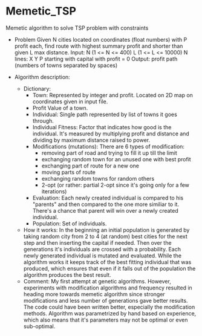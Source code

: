 # Memetic_TSP
Memetic algorithm to solve TSP problem with constraints
- Problem
Given N cities located on coordinates (float numbers)  with P profit each, find route with highest summary profit and shorter than given
L max distance.
Input:
N (1 <= N <= 400) L (1 <= L <= 10000)
N lines:
X Y P
starting with capital with profit = 0
Output:
profit
path (numbers of towns separated by spaces)

- Algorithm description: 
  - Dictionary:
    - Town:
      Represented by integer and profit. Located on 2D map on coordinates given in input file.
    - Profit
      Value of a town.
    - Individual:
      Single path represented by list of towns it goes through.
    - Individual Fitness:
      Factor that indicates how good is the individual. It's measured by multiplying profit and distance and dividing by maximum distance raised to power.
    - Modifications (mutations):
      There are 6 types of modification:
      - removing part of road and trying to fill it up till the limit
      - exchanging random town for an unused one with best profit
      - exchanging part of route for a new one
      - moving parts of route
      - exchanging random towns for random others
      - 2-opt (or rather: partial 2-opt since it's going only for a few iterations)
    - Evaluation:
      Each newly created individual is compared to his "parents" and then compared to the one more similiar to it. There's a chance that parent will win over a newly created individual.
    - Population:
      Set of individuals.
  - How it works:
    In the beginning an initial population is generated by taking random city from 2 to 4 (at random) best cities for the next step and then inserting the capital if needed. Then over the generations it's individuals are crossed with a probability. Each newly generated individual is mutated and evaluated.
    While the algorithm works it keeps track of the best fitting individual that was produced, which ensures that even if it falls out of the population the algorithm produces the best result.
  - Comment:
  My first attempt at genetic algorithms. However, experiments with modification algorithms and frequency resulted in heading more towards memetic
  algorithm since stronger modifications and less number of generations gave better results.
  The code could have been written better, especially the modification methods.
  Algorithm was parametrized by hand based on experience, which also means that it's parameters may not be optimal or even sub-optimal.
